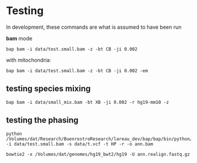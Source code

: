 # Testing

In development, these commands are what is assumed to have been run

**bam** mode

```
bap bam -i data/test.small.bam -z -bt CB -ji 0.002 
```

with mitochondria:
```
bap bam -i data/test.small.bam -z -bt CB -ji 0.002 -em
```

## testing species mixing
```
bap bam -i data/small_mix.bam -bt XB -ji 0.002 -r hg19-mm10 -z
```

## testing the phasing

```
python /Volumes/dat/Research/BuenrostroResearch/lareau_dev/bap/bap/bin/python/markAllelicStatusCL.py -i data/test.small.bam -s data/t.vcf -t HP -r -o ann.bam

bowtie2 -x /Volumes/dat/genomes/hg19_bwt2/hg19 -U ann.realign.fastq.gz 

```

